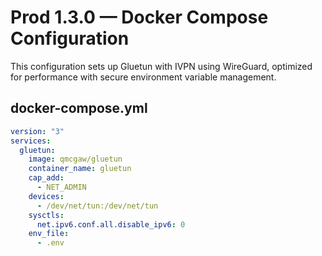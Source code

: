 # Prod 1.3.0 — Docker Compose Configuration

This configuration sets up Gluetun with IVPN using WireGuard, optimized for performance with secure environment variable management.

## docker-compose.yml

```yaml
version: "3"
services:
  gluetun:
    image: qmcgaw/gluetun
    container_name: gluetun
    cap_add:
      - NET_ADMIN
    devices:
      - /dev/net/tun:/dev/net/tun
    sysctls:
      net.ipv6.conf.all.disable_ipv6: 0
    env_file:
      - .env
